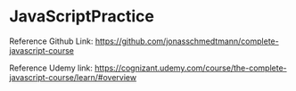 # JavaScriptPractice

Reference Github Link: https://github.com/jonasschmedtmann/complete-javascript-course

Reference Udemy link: https://cognizant.udemy.com/course/the-complete-javascript-course/learn/#overview
